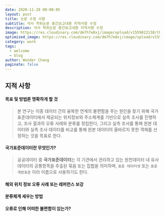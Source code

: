 ```yaml
---
date: 2020-11-28 00:00:05
layout: post
title: 논문 수정 사항
subtitle: 석사 학위논문 중간보고내용 지적사항 수정
description: 석사 학위논문 중간보고내용 지적사항 수정
image: https://res.cloudinary.com/dm7h7e8xj/image/upload/v1559822138/theme9_v273a9.jpg
optimized_image: https://res.cloudinary.com/dm7h7e8xj/image/upload/v1559822138/theme9_v273a9.jpg
category: work
tags:
  - welcome
  - blog
author: Wonder Chang
paginate: false
---
```


## 지적 사항

#### 목표 및 방법론 명확하게 할 것

  > 본 연구는 이종 데이터 간의 융복한 연계의 불편함을 주는 원인을 찾기 위해 국가표준데이터에서 제공되는 위치정보와 주소체계를 기반으로 실측 조사를 진행하고, 조사 결과의 오류 사례와 분류를 정립한다, 그리고 실측 조사를 통해 원본 데이터와 실측 조사 데이터를 비교를 통해 원본 데이터의 올바르지 못한 객체를 선정하는 것을 목표로 한다.
  
#### 국가표준데이터란 무엇인가?

  > 공공데이터 중 **국가표준데이터**는 각 기관에서 관리하고 있는 원천데이터 내 유사데이터의 공통항목을 추출된 묶음 또는 집합을 의미하며, `표준 데이터셋` 또는 `표준 개방표준` 이라 이름으로 사용하기도 한다.

#### 해외 위치 정보 오류 사례 또는 레퍼런스 보강
#### 분류체계 세우는 방법
#### 오류로 인해 어떠한 불편함이 있는가?